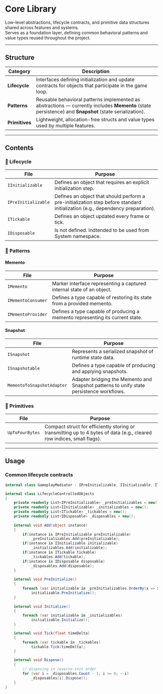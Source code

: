 # Core Library

Low-level abstractions, lifecycle contracts, and primitive data structures shared across features and systems.  
Serves as a foundation layer, defining common behavioral patterns and value types reused throughout the project.

---

## Structure

| Category | Description |
|-----------|--------------|
| **Lifecycle** | Interfaces defining initialization and update contracts for objects that participate in the game loop. |
| **Patterns** | Reusable behavioral patterns implemented as abstractions — currently includes **Memento** (state persistence) and **Snapshot** (state serialization). |
| **Primitives** | Lightweight, allocation-free structs and value types used by multiple features. |

---

## Contents

### 🔹 Lifecycle
| File               | Purpose                                                                                                                        |
|--------------------|--------------------------------------------------------------------------------------------------------------------------------|
| `IInitializable`   | Defines an object that requires an explicit initialization step.                                                               |
| `IPreInitializable` | Defines an object that should perform a pre-initialization step before standard initialization (e.g., dependency preparation). |
| `ITickable`        | Defines an object updated every frame or tick.                                                                                 |
| `IDisposable`      | Is not defined. Indtended to be used from System namespace.                                                                    |

### 🔹 Patterns
#### Memento
| File | Purpose |
|------|----------|
| `IMemento` | Marker interface representing a captured internal state of an object. |
| `IMementoConsumer` | Defines a type capable of restoring its state from a provided memento. |
| `IMementoProvider` | Defines a type capable of producing a memento representing its current state. |

#### Snapshot
| File | Purpose |
|------|----------|
| `ISnapshot` | Represents a serialized snapshot of runtime state data. |
| `ISnapshotable` | Defines a type capable of producing and applying snapshots. |
| `MementoToSnapshotAdapter` | Adapter bridging the Memento and Snapshot patterns to unify state persistence workflows. |

### 🔹 Primitives
| File | Purpose |
|------|----------|
| `UpToFourBytes` | Compact struct for efficiently storing or transmitting up to 4 bytes of data (e.g., cleared row indices, small flags). |

---

## Usage

### Common lifecycle contracts
```csharp
internal class GameplayMediator : IPreInitializable, IInitializable, ITickable, IDisposable
```
```csharp
internal class LifecycleControlledObjects
{
    private readonly List<IPreInitializable> _preInitializables = new();
    private readonly List<IInitializable> _initializables = new();
    private readonly List<ITickable> _tickables = new();
    private readonly List<IDisposable> _disposables = new();
    
    internal void Add(object instance)
    {
        if(instance is IPreInitializable preInitializable)
            _preInitializables.Add(preInitializable);
        if(instance is IInitializable initializable)
            _initializables.Add(initializable);
        if(instance is ITickable tickable)
            _tickables.Add(tickable);
        if(instance is IDisposable disposable)
            _disposables.Add(disposable);
    }
        
    internal void PreInitialize()
    {
        foreach (var initializable in _preInitializables.OrderBy(x => x.PreInitOrder)) 
            initializable.PreInitialize();
    }
    
    internal void Initialize()
    {
        foreach (var initializable in _initializables) 
            initializable.Initialize();
    }

    internal void Tick(float timeDelta)
    {
        foreach (var tickable in _tickables) 
            tickable.Tick(timeDelta);
    }

    internal void Dispose()
    {
        // disposing in reverse-init order
        for (var i = _disposables.Count - 1; i >= 0; --i) 
            _disposables[i].Dispose();
    }
}


```
